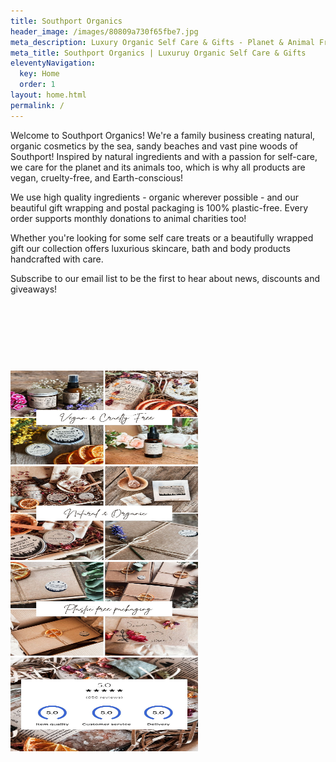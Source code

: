 ```yaml
---
title: Southport Organics
header_image: /images/80809a730f65fbe7.jpg
meta_description: Luxury Organic Self Care & Gifts - Planet & Animal Friendly
meta_title: Southport Organics | Luxuruy Organic Self Care & Gifts
eleventyNavigation:
  key: Home
  order: 1
layout: home.html
permalink: /
---
```

Welcome to Southport Organics! We're a family business creating natural, organic cosmetics by the sea, sandy beaches and vast pine woods of Southport! Inspired by natural ingredients and with a passion for self-care, we care for the planet and its animals too, which is why all products are vegan, cruelty-free, and Earth-conscious!

We use high quality ingredients - organic wherever possible - and our beautiful gift wrapping and postal packaging is 100% plastic-free. Every order supports monthly donations to animal charities too!

Whether you're looking for some self care treats or a beautifully wrapped gift our collection offers luxurious skincare, bath and body products handcrafted with care.

Subscribe to our email list to be the first to hear about news, discounts and giveaways!

<div style="min-height: 58px;max-width: 440px;margin: 2rem auto;width: 100%"><script src="https://cdn.jsdelivr.net/ghost/signup-form@~0.2/umd/signup-form.min.js" data-button-color="#000000" data-button-text-color="#FFFFFF" data-site="https://news.southportorganics.co.uk/" data-locale="en" async></script></div>

<div class="homepage-images">
  <img
    src="/images/homepage-1.jpg"
    alt=""
    eleventy:widths="204,306"
    sizes="auto" />
  <img
    src="/images/homepage-2.jpg"
    alt=""
    eleventy:widths="204,306"
    sizes="auto" />
  <img
    src="/images/homepage-3.jpg"
    alt=""
    eleventy:widths="204,306"
    sizes="auto" />
  <img
    src="/images/homepage-5.jpg"
    alt=""
    eleventy:widths="204,306"
    sizes="auto" />
</div>
